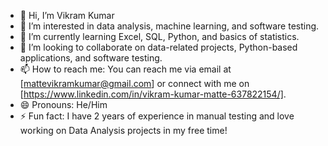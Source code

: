 - 👋 Hi, I’m Vikram Kumar
- 👀 I’m interested in data analysis, machine learning, and software testing.
- 🌱 I’m currently learning Excel, SQL, Python, and basics of statistics.
- 💞️ I’m looking to collaborate on data-related projects, Python-based applications, and software testing.
- 📫 How to reach me: You can reach me via email at [mattevikramkumar@gmail.com] or connect with me on [https://www.linkedin.com/in/vikram-kumar-matte-637822154/].
- 😄 Pronouns: He/Him
- ⚡ Fun fact: I have 2 years of experience in manual testing and love working on Data Analysis projects in my free time!
